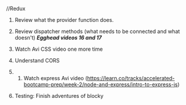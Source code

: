 //Redux
1. Review what the provider function does.
2. Review dispatcher methods (what needs to be connected and what doesn't)
***Egghead videos 16 and 17***
3. Watch Avi CSS video one more time
4. Understand CORS

1. 1.	Watch express Avi video (https://learn.co/tracks/accelerated-bootcamp-prep/week-2/node-and-express/intro-to-express-js)

2. Testing: Finish adventures of blocky
